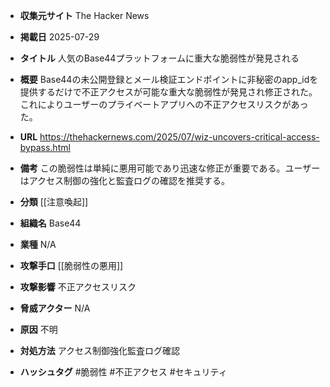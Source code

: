 - **収集元サイト**
The Hacker News

- **掲載日**
2025-07-29

- **タイトル**
人気のBase44プラットフォームに重大な脆弱性が発見される

- **概要**
Base44の未公開登録とメール検証エンドポイントに非秘密のapp_idを提供するだけで不正アクセスが可能な重大な脆弱性が発見され修正された。これによりユーザーのプライベートアプリへの不正アクセスリスクがあった。

- **URL**
https://thehackernews.com/2025/07/wiz-uncovers-critical-access-bypass.html

- **備考**
この脆弱性は単純に悪用可能であり迅速な修正が重要である。ユーザーはアクセス制御の強化と監査ログの確認を推奨する。

- **分類**
[[注意喚起]]

- **組織名**
Base44

- **業種**
N/A

- **攻撃手口**
[[脆弱性の悪用]]

- **攻撃影響**
不正アクセスリスク

- **脅威アクター**
N/A

- **原因**
不明

- **対処方法**
アクセス制御強化監査ログ確認

- **ハッシュタグ**
#脆弱性 #不正アクセス #セキュリティ
